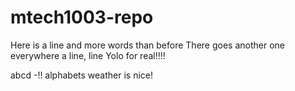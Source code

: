 # mtech1003-repo

Here is a line and more words than before
There goes another one
everywhere a line, line
Yolo for real!!!!

abcd -!! alphabets
weather is nice!
